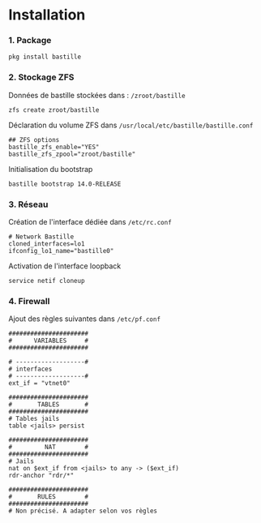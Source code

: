 Installation
===

### 1. Package
```shell
pkg install bastille
```

### 2. Stockage ZFS
Données de bastille stockées dans : `/zroot/bastille`
```shell
zfs create zroot/bastille
```

Déclaration du volume ZFS dans `/usr/local/etc/bastille/bastille.conf`
```shell
## ZFS options
bastille_zfs_enable="YES"
bastille_zfs_zpool="zroot/bastille"
```

Initialisation du bootstrap
```shell
bastille bootstrap 14.0-RELEASE
```

### 3. Réseau
Création de l'interface dédiée dans `/etc/rc.conf`
```shell
# Network Bastille
cloned_interfaces=lo1
ifconfig_lo1_name="bastille0"
```

Activation de l'interface loopback
```shell
service netif cloneup
```

### 4. Firewall
Ajout des règles suivantes dans `/etc/pf.conf`
```shell
######################
#      VARIABLES     #
######################

# -------------------#
# interfaces
# -------------------#
ext_if = "vtnet0"

######################
#       TABLES       #
######################
# Tables jails
table <jails> persist

######################
#         NAT        #
######################
# Jails
nat on $ext_if from <jails> to any -> ($ext_if)
rdr-anchor "rdr/*"

######################
#       RULES        #
######################
# Non précisé. A adapter selon vos règles
```
